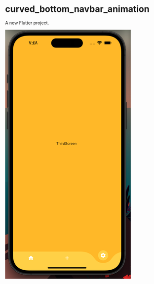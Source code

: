 # curved_bottom_navbar_animation

A new Flutter project.

![Employee data](Screenshot.png "Employee Data title")

